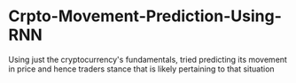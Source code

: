 # Crpto-Movement-Prediction-Using-RNN
Using just the cryptocurrency's fundamentals, tried predicting its movement in price and hence traders stance that is likely pertaining to that situation
